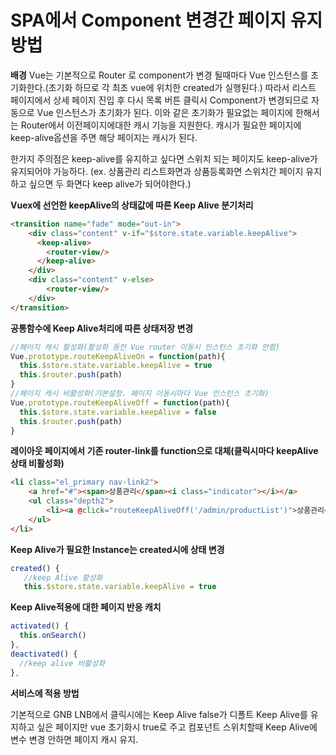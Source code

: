 # SPA에서 Component 변경간 페이지 유지 방법

**배경**
Vue는 기본적으로 Router 로 component가 변경 될때마다 Vue 인스턴스를 초기화한다.(초기화 하므로 각 최초 vue에 위치한 created가 실행된다.)
따라서 리스트 페이지에서 상세 페이지 진입 후 다시 목록 버튼 클릭시 Component가 변경되므로
자동으로 Vue 인스턴스가 초기화가 된다.
이와 같은 초기화가 필요없는 페이지에 한해서는 Router에서 이전페이지에대한 캐시 기능을 지원한다.
캐시가 필요한 페이지에 keep-alive옵션을 주면 해당 페이지는 캐시가 된다.

한가지 주의점은 keep-alive를 유지하고 싶다면 스위치 되는 페이지도 keep-alive가 유지되어야 가능하다.
(ex. 상품관리 리스트화면과 상품등록화면 스위치간 페이지 유지하고 싶으면 두 화면다 keep alive가 되어야한다.)

**Vuex에 선언한 keepAlive의 상태값에 따른 Keep Alive 분기처리**
~~~html
<transition name="fade" mode="out-in">
    <div class="content" v-if="$store.state.variable.keepAlive">
      <keep-alive>
        <router-view/>
      </keep-alive>
    </div>
    <div class="content" v-else>
        <router-view/>
    </div>
</transition>
~~~

**공통함수에 Keep Alive처리에 따른 상태저장 변경**
~~~javascript
//페이지 캐시 활성화(활성화 동안 Vue router 이동시 인스턴스 초기화 안함)
Vue.prototype.routeKeepAliveOn = function(path){
  this.$store.state.variable.keepAlive = true
  this.$router.push(path)
}
//페이지 캐시 비활성화(기본설정. 페이지 이동시마다 Vue 인스턴스 초기화)
Vue.prototype.routeKeepAliveOff = function(path){
  this.$store.state.variable.keepAlive = false
  this.$router.push(path)
}
~~~

**레이아웃 페이지에서 기존 router-link를 function으로 대체(클릭시마다 keepAlive 상태 비활성화)**
~~~html
<li class="el_primary nav-link2">
    <a href="#"><span>상품관리</span><i class="indicator"></i></a>
    <ul class="depth2">
        <li><a @click="routeKeepAliveOff('/admin/productList')">상품관리</a></li>
    </ul>
</li>
~~~

**Keep Alive가 필요한 Instance는 created시에 상태 변경**
~~~javascript
created() {
   //keep Alive 활성화
   this.$store.state.variable.keepAlive = true
~~~

**Keep Alive적용에 대한 페이지 반응 캐치**
~~~javascript
activated() {
  this.onSearch()
},
deactivated() {
  //keep alive 비활성화
},
~~~

**서비스에 적용 방법** 

기본적으로 GNB LNB에서 클릭시에는 Keep Alive false가 디폴트
Keep Alive를 유지하고 싶은 페이지만 vue 초기화시 true로 주고 컴포넌트 스위치할때
Keep Alive에 변수 변경 안하면 페이지 캐시 유지.